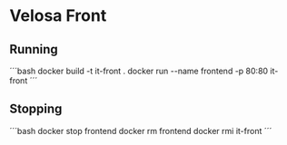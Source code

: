 # Velosa Front

## Running

´´´bash
docker build -t it-front .
docker run --name frontend -p 80:80 it-front
´´´

## Stopping

´´´bash
docker stop frontend
docker rm frontend
docker rmi it-front
´´´
